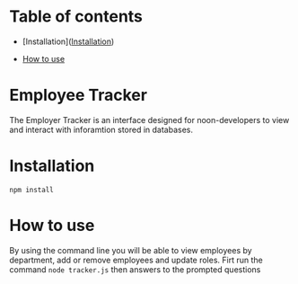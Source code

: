 # Table of contents
 * [Installation](<a href="#Installation">Installation</a>) 

 * [How to use](#usage) 
# Employee Tracker 
 The Employer Tracker is an interface designed for noon-developers to view and interact with inforamtion stored in databases. 
# Installation 
 `npm install`   
# How to use 
 By using the command line you will be able to view employees by department, add or remove employees and update roles. Firt run the command `node tracker.js` then answers to the prompted questions 
